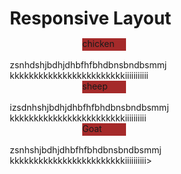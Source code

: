 <!DOCTYPE html>
<html>
<head>
<meta charset="utf-8">
<title>Responsive Layout</title>
<style>
* {
  box-sizing:border-box;
}
h1 {
  margin-bottom: 15px;
}

p {
  border: 1px solid black;
  background-color: #A52A2A;
  width: 30%;
  height: 100px;
  margin-right: 10px;
  margin-left: 10px;
  font-family: Helvetica;
  color: white;

}
#p1{ width: 50%;background-color: #A52A2A;
        box-sizing: content-box;
  position: relative;
  margin-top: 0%;
  margin-left: 0%;
  float: none;
  width: 70px;
  height: 20px;
  left: 116px; }
  #p2{ width: 50%;background-color: #A52A2A;
        box-sizing: content-box;
  position: relative;
  margin-top: 0%;
  margin-left: 0%;
  float: none;
  width: 70px;
  height: 20px;
  left: 116px; }
  #p3{ width: 50%;background-color: #A52A2A;
        box-sizing: content-box;
  position: relative;
  margin-top: 0%;
  margin-left: 0%;
  float: none;
  width: 70px;
  height: 20px;
  left: 116px; }

.row {
  width: 80%;
}

/********** Large devices only **********/
@media (min-width: 992px) {
  .col-lg-1, .col-lg-2, .col-lg-3 {
    float: left;
    border: 1px solid green;
    margin-left: 0px;
    margin-right: 20px;
    position: relative;
  }
  .col-lg-1 {
    width: 8.33%; 

  }
  .col-lg-2 {
    width: 16%;
  }
  .col-lg-3 {
      width: 25%;
}
}

</style>
</head>
<body>
<h1>Responsive Layout</h1>

<div class="row ">
 <div id="container"><div class="col-lg-3 col-md-6 "><p id="p1">chicken</p>zsnhdshjbdhjdhbfhfbhdbnsbndbsmmj
kkkkkkkkkkkkkkkkkkkkkkkkiiiiiiiiiii </div></div>
 <div id="container"><div class="col-lg-3 col-md-6"><p id="p2">sheep</p>izsdnhshjbdhjdhbfhfbhdbnsbndbsmmj
  kkkkkkkkkkkkkkkkkkkkkkkkiiiiiiiiii</div></div>
  <div id="container"><div class="col-lg-3 col-md-6"><p id="p3">Goat</p>zsnhshjbdhjdhbfhfbhdbnsbndbsmmj
    kkkkkkkkkkkkkkkkkkkkkkkkiiiiiiiiii></div></div>
  
</div>

</body>
</html>
